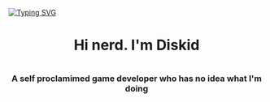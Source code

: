 <a href="https://git.io/typing-svg"><img src="https://readme-typing-svg.demolab.com?font=Times+New+Roman&pause=1000&color=F7F7F7&center=true&vCenter=true&width=435&lines=Hey;I'm+a+self+proclaimed+game+developer;What+projects+am+I+working+on%3F;I'm+spending+my+time+trying+to+learn+C%2B%2B;And+also+trying+figure+out+how+to+use+Unreal+Engine;I+have+no+clue+what+I'm+doing;I+self+proclaimed.+;Anyways+why+are+you+still+here;Go+on;Look+at+my+empty+projects+screen;Are+you+still+here%3F;Nerd%F0%9F%A4%93" alt="Typing SVG" /></a>
<h1 align ="center"> Hi nerd. I'm Diskid<h1>
<h3 align="center">  A self proclamimed game developer who has no idea what I'm doing </h3>


<!--
**Diskid204/Diskid204** is a ✨ _special_ ✨ repository because its `README.md` (this file) appears on your GitHub profile.

Here are some ideas to get you started:

- 🔭 I’m currently working on ...
- 🌱 I’m currently learning ...
- 👯 I’m looking to collaborate on ...
- 🤔 I’m looking for help with ...
- 💬 Ask me about ...
- 📫 How to reach me: ...
- 😄 Pronouns: ...
- ⚡ Fun fact: ...
-->
